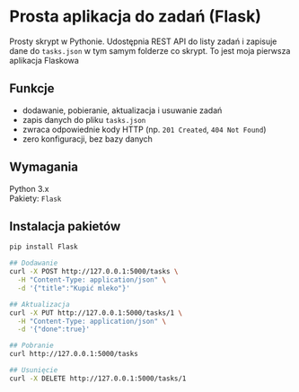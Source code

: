 # Prosta aplikacja do zadań (Flask)

Prosty skrypt w Pythonie. Udostępnia REST API do listy zadań i zapisuje dane do `tasks.json` w tym samym folderze co skrypt.
To jest moja pierwsza aplikacja Flaskowa
## Funkcje
- dodawanie, pobieranie, aktualizacja i usuwanie zadań
- zapis danych do pliku `tasks.json`
- zwraca odpowiednie kody HTTP (np. `201 Created`, `404 Not Found`)
- zero konfiguracji, bez bazy danych

## Wymagania
Python 3.x  
Pakiety: `Flask`

## Instalacja pakietów
```bash
pip install Flask

## Dodawanie
curl -X POST http://127.0.0.1:5000/tasks \
  -H "Content-Type: application/json" \
  -d '{"title":"Kupić mleko"}'

## Aktualizacja
curl -X PUT http://127.0.0.1:5000/tasks/1 \
  -H "Content-Type: application/json" \
  -d '{"done":true}'

## Pobranie
curl http://127.0.0.1:5000/tasks

## Usunięcie
curl -X DELETE http://127.0.0.1:5000/tasks/1

